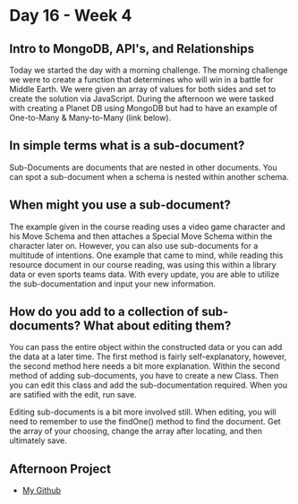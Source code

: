 # Day 16 - Week 4
## Intro to MongoDB, API's, and Relationships
Today we started the day with a morning challenge. The morning challenge we were to create a function that determines who will win in a battle for Middle Earth. We were given an array of values for both sides and set to create the solution via JavaScript. During the afternoon we were tasked with creating a Planet DB using MongoDB but had to have an example of One-to-Many & Many-to-Many (link below). 
## In simple terms what is a sub-document?
Sub-Documents are documents that are nested in other documents. You can spot a sub-document when a schema is nested within another schema.
## When might you use a sub-document?
The example given in the course reading uses a video game character and his Move Schema and then attaches a Special Move Schema within the character later on. However, you can also use sub-documents for a multitude of intentions. One example that came to mind, while reading this resource document in our course reading, was using this within a library data or even sports teams data. With every update, you are able to utilize the sub-documentation and input your new information.
## How do you add to a collection of sub-documents? What about editing them?
You can pass the entire object within the constructed data or you can add the data at a later time. The first method is fairly self-explanatory, however, the second method here needs a bit more explanation. Within the second method of adding sub-documents, you have to create a new Class. Then you can edit this class and add the sub-documentation required. When you are satified with the edit, run save. 

Editing sub-documents is a bit more involved still. When editing, you will need to remember to use the findOne() method to find the document. Get the array of your choosing, change the array after locating, and then ultimately save. 

## Afternoon Project
- [My Github](https://github.com/JonesyJava/galaxy-mongodb.git)